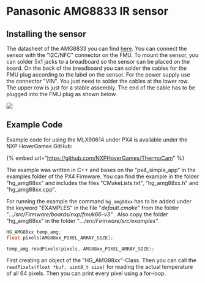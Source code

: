 # Panasonic AMG8833 IR sensor

## Installing the sensor

The datasheet of the AMG8833 you can find [here](http://www.farnell.com/datasheets/2058257.pdf?\_ga=2.187765294.767814663.1555052764-1882353189.1555052764). You can connect the sensor with the "I2C/NFC" connector on the FMU. To mount the sensor, you can solder 5x1 jacks to a breadboard so the sensor can be placed on the board. On the back of the breadboard you can solder the cables for the FMU plug according to the label on the sensor. For the power supply use the connector "VIN". You just need to solder the cables at the lower row. The upper row is just for a stable assembly. The end of the cable has to be plugged into the FMU plug as shown below.

![](<../.gitbook/assets/amg88xx\_pinconnection (1).png>)

## Example Code

Example code for using the MLX90614 under PX4 is available under the NXP HoverGames GitHub:

{% embed url="https://github.com/NXPHoverGames/ThermoCam" %}

The example was written in C++ and bases on the "px4\_simple\_app" in the examples folder of the PX4 Firmware. You can find the example in the folder "hg\_amg88xx" and includes the files "CMakeLists.txt", "hg\_amg88xx.h" and "hg\_amg88xx.cpp".

For running the example the command `hg_amg88xx` has to be added under the keyword "EXAMPLES" in the file "_default.cmake"_  from the folder "_.../src/Firmware/boards/nxp/fmuk66-v3" ._ Also copy the folder "hg\_amg88xx" in the folder "_.../src/Firmware/src/examples"._

```cpp
HG_AMG88xx temp_amg;
float pixels[AMG88xx_PIXEL_ARRAY_SIZE];

temp_amg.readPixels(pixels, AMG88xx_PIXEL_ARRAY_SIZE);
```

First creating an object of the "HG\_AMG88xx"-Class. Then you can call the `readPixels(float *buf, uint8_t size)` for reading the actual temperature of all 64 pixels. Then you can print every pixel using a for-loop.
